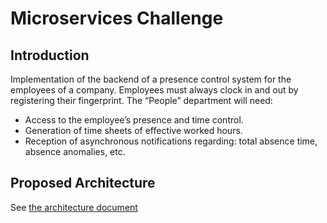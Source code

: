 # Microservices Challenge 

## Introduction 

Implementation of the backend of a presence control system for the employees of a company. Employees must always clock in and out by registering their fingerprint.  The “People” department will need:  

* Access to the employee’s presence and time control.
* Generation of time sheets of effective worked hours.
* Reception of asynchronous notifications regarding: total absence time, absence anomalies, etc.

## Proposed Architecture

See [the architecture document](doc/architecture.md)

